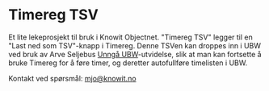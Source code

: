 # Timereg TSV

Et lite lekeprosjekt til bruk i Knowit Objectnet. "Timereg TSV" legger til
en "Last ned som TSV"-knapp i Timereg. Denne TSVen kan droppes inn i UBW ved
bruk av Arve Seljebus [Unngå UBW](https://github.com/arve0/uubw/)-utvidelse, slik at man kan fortsette å bruke
Timereg for å føre timer, og deretter autofullføre timelisten i UBW.

Kontakt ved spørsmål: mjo@knowit.no
